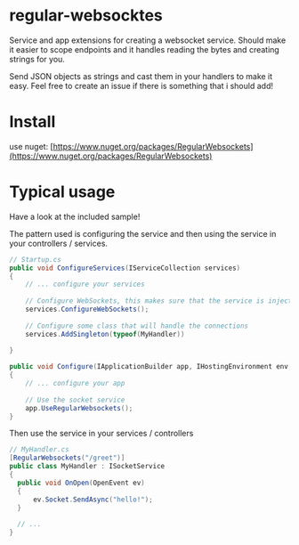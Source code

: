 # regular-websocktes
Service and app extensions for creating a websocket service. Should make it easier to scope endpoints and it handles reading the bytes and creating strings for you. 

Send JSON objects as strings and cast them in your handlers to make it easy. Feel free to create an issue if there is something that i should add!

# Install
use nuget: [https://www.nuget.org/packages/RegularWebsockets](https://www.nuget.org/packages/RegularWebsockets)

# Typical usage

Have a look at the included sample!

The pattern used is configuring the service and then using the service in your controllers / services.

```cs
// Startup.cs
public void ConfigureServices(IServiceCollection services)
{
    // ... configure your services
    
    // Configure WebSockets, this makes sure that the service is injected when needed
    services.ConfigureWebSockets();
    
    // Configure some class that will handle the connections
    services.AddSingleton(typeof(MyHandler))
    
}

public void Configure(IApplicationBuilder app, IHostingEnvironment env, ILoggerFactory loggerFactory)
{
    // ... configure your app
  
    // Use the socket service
    app.UseRegularWebsockets();
}
```
Then use the service in your services / controllers

```cs
// MyHandler.cs
[RegularWebsockets("/greet")]
public class MyHandler : ISocketService
{
  public void OnOpen(OpenEvent ev)
  {
      ev.Socket.SendAsync("hello!");
  }
  
  // ...
}
```
